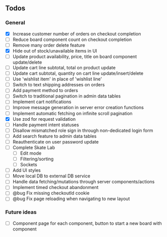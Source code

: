 ## Todos

### General

-   [x] Increase customer number of orders on checkout completion
-   [ ] Reduce board component count on checkout completion
-   [ ] Remove many order delete feature
-   [x] Hide out of stock/unavailable items in UI
-   [ ] Update product availability, price, title on board component update/delete
-   [ ] Update cart line subtotal, total on product update
-   [ ] Update cart subtotal, quantity on cart line update/insert/delete
-   [ ] Use 'wishlist item' in place of 'wishlist line'
-   [ ] Switch to text shipping addresses on orders
-   [ ] Add payment method to orders
-   [ ] Switch to traditional pagination in admin data tables
-   [ ] Implement cart notifications
-   [ ] Improve message generation in server error creation functions
-   [ ] Implement automatic fetching on infinite scroll pagination
-   [x] Use zod for request validation
-   [ ] Handle payment intent statuses
-   [ ] Disallow mismatched role sign in through non-dedicated login form
-   [ ] Add search feature to admin data tables
-   [ ] Reauthenticate on user password update
-   [ ] Complete Skate Lab
    -   [ ] Edit mode
    -   [ ] Filtering/sorting
    -   [ ] Sockets
-   [ ] Add UI styles
-   [ ] Move local DB to external DB service
-   [ ] Handle data fetching/mutations through server components/actions
-   [ ] Implement timed checkout abandonment
-   [ ] @bug Fix missing checkoutId cookie
-   [ ] @bug Fix page reloading when navigating to new layout

### Future ideas

-   [ ] Component page for each component, button to start a new board with component
